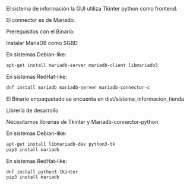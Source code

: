 El sistema de información la GUI utiliza Tkinter python como frontend.

El connector es de Mariadb.

Prerequisitos con el Binario:

Instalar MariaDB como SGBD

En sistemas Debian-like:

```bash
apt-get install mariadb-server mariadb-client libmariadb3
```

En sistemas RedHat-like:

```bash
dnf install mariadb mariadb-server mariadb-connector-c
```

El Binario empaquetado se encuenta en dist/sistema_informacion_tienda

Librería de desarrollo

Necesitamos librerías de Tkinter y Mariadb-connector-python

En sistemas Debian-like:

```bash
apt-get install libmariadb-dev python3-tk
pip3 install mariadb
```

En sistemas RedHat-like:

```bash
dnf install python3-tkinter 
pip3 install mariadb
```

